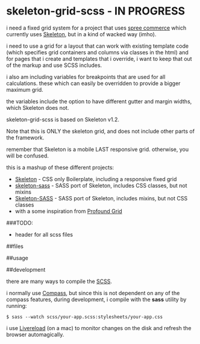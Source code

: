 skeleton-grid-scss - IN PROGRESS
==================

i need a fixed grid system for a project that uses [spree commerce](http://spreecommerce.com/) which currently uses [Skeleton](http://www.getskeleton.com/), but in a kind of wacked way (imho).

i need to use a grid for a layout that can work with existing template code (which specifies grid containers and columns via classes in the html) and for pages that i create and templates that i override, i want to keep that out of the markup and use SCSS includes.

i also am including variables for breakpoints that are used for all calculations. these which can easily be overridden to provide a bigger maximum grid.

the variables include the option to have different gutter and margin widths, which Skeleton does not.

skeleton-grid-scss is based on Skeleton v1.2.

Note that this is ONLY the skeleton grid, and does not include other parts of the framework.

remember that Skeleton is a mobile LAST responsive grid. otherwise, you will be confused.

this is a mashup of these different projects:
* [Skeleton](https://github.com/dhg/Skeleton) - CSS only Boilerplate, including a responsive fixed grid
* [skeleton-sass](https://github.com/atomicpages/skeleton-sass) - SASS port of Skeleton, includes CSS classes, but not mixins
* [Skeleton-SASS](https://github.com/lazerwalker/Skeleton-SASS) - SASS port of Skeleton, includes mixins, but not CSS classes
* with a some inspiration from [Profound Grid](http://www.profoundgrid.com/)

###TODO:
* header for all scss files

##files



##usage

##development

there are many ways to compile the [SCSS](http://sass-lang.com/).

i normally use [Compass](http://compass-style.org/), but since this is not dependent on any of the compass features, during development, i compile with the __sass__ utility by running:
```
$ sass --watch scss/your-app.scss:stylesheets/your-app.css
```

i use [Livereload](http://livereload.com/) (on a mac) to monitor changes on the disk and refresh the browser automagically.


